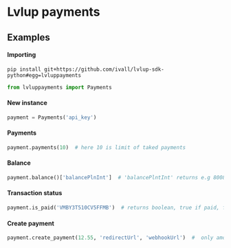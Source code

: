 # Lvlup payments

## Examples

#### Importing
```pip install git+https://github.com/ivall/lvlup-sdk-python#egg=lvluppayments```
```python
from lvluppayments import Payments
```
#### New instance
```python
payment = Payments('api_key')
```
#### Payments
```python
payment.payments(10)  # here 10 is limit of taked payments
``` 
#### Balance
```python
payment.balance()['balancePlnInt']  # 'balancePlntInt' returns e.g 80085, when 'balancePlnFormatted' returns "800,85 PLN"
```
#### Transaction status
```python
payment.is_paid('VMBY3T510CV5FFMB')  # returns boolean, true if paid, false if not
```
#### Create payment
```python
payment.create_payment(12.55, 'redirectUrl', 'webhookUrl')  #  only amount is required
```
